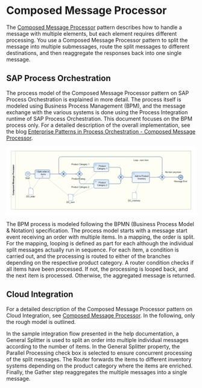 <!-- loio9ade128cbcfa4359816169bbc56f25c6 -->

# Composed Message Processor

The [Composed Message Processor](https://www.enterpriseintegrationpatterns.com/patterns/messaging/DistributionAggregate.html) pattern describes how to handle a message with multiple elements, but each element requires different processing. You use a Composed Message Processor pattern to split the message into multiple submessages, route the split messages to different destinations, and then reaggregate the responses back into one single message.



<a name="loio9ade128cbcfa4359816169bbc56f25c6__section_ay1_kyj_qqb"/>

## SAP Process Orchestration

The process model of the Composed Message Processor pattern on SAP Process Orchestration is explained in more detail. The process itself is modeled using Business Process Management \(BPM\), and the message exchange with the various systems is done using the Process Integration runtime of SAP Process Orchestration. This document focuses on the BPM process only. For a detailed description of the overall implementation, see the blog [Enterprise Patterns in Process Orchestration - Composed Message Processor](https://blogs.sap.com/2013/01/03/enterprise-patterns-in-process-orchestration-composed-message-processor/).

![](images/IntegrationPattern_ComposedMessageProcessor_1f7d1c5.png)

The BPM process is modeled following the BPMN \(Business Process Model & Notation\) specification. The process model starts with a message start event receiving an order with multiple items. In a mapping, the order is split. For the mapping, looping is defined as part for each although the individual split messages actually run in sequence. For each item, a condition is carried out, and the processing is routed to either of the branches depending on the respective product category. A router condition checks if all items have been processed. If not, the processing is looped back, and the next item is processed. Otherwise, the aggregated message is returned.



<a name="loio9ade128cbcfa4359816169bbc56f25c6__section_ikd_kyj_qqb"/>

## Cloud Integration

For a detailed description of the Composed Message Processor pattern on Cloud Integration, see [Composed Message Processor](https://help.sap.com/viewer/368c481cd6954bdfa5d0435479fd4eaf/Cloud/en-US/353a11956dbc43d8a6146330e16680e4.html). In the following, only the rough model is outlined.

In the sample integration flow presented in the help documentation, a General Splitter is used to split an order into multiple individual messages according to the number of items. In the General Splitter property, the Parallel Processing check box is selected to ensure concurrent processing of the split messages. The Router forwards the items to different inventory systems depending on the product category where the items are enriched. Finally, the Gather step reaggregates the multiple messages into a single message.

